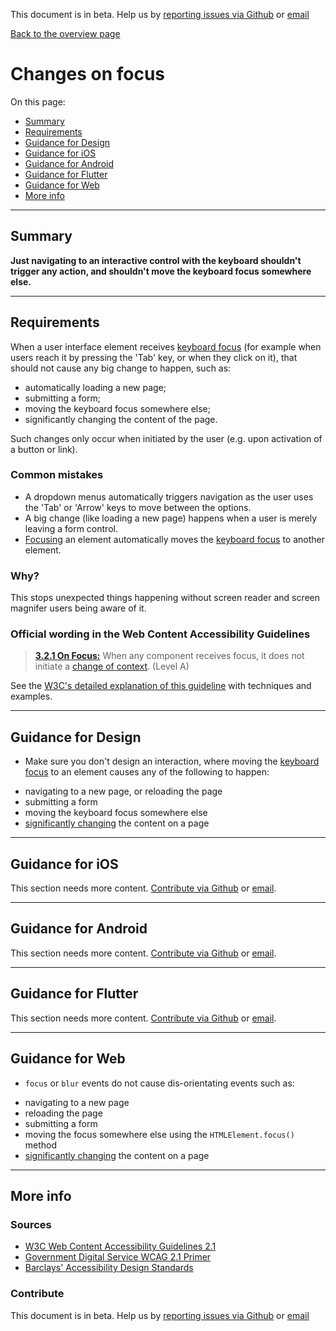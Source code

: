 This document is in beta. Help us by [reporting issues via Github](https://github.com/theappbusiness/accessibility-guidelines) or [email](mailto:a11y@kinandcarta.com)

[Back to the overview page](./../index.html)

# Changes on focus

On this page:
* [Summary](#summary)
* [Requirements](#requirements)
* [Guidance for Design](#guidance-for-design)
* [Guidance for iOS](#guidance-for-ios)
* [Guidance for Android](#guidance-for-android)
* [Guidance for Flutter](#guidance-for-flutter)
* [Guidance for Web](#guidance-for-web)
* [More info](#more-info)

---

## Summary

**Just navigating to an interactive control with the keyboard shouldn't trigger any action, and shouldn't move the keyboard focus somewhere else.**

---

## Requirements

When a user interface element receives [keyboard focus](./definitions.md#keyboard-focus) (for example when users reach it by pressing the 'Tab' key, or when they click on it), that should not cause any big change to happen, such as:
* automatically loading a new page;
* submitting a form;
* moving the keyboard focus somewhere else;
* significantly changing the content of the page.

Such changes only occur when initiated by the user (e.g. upon activation of a button or link).

### Common mistakes

*   A dropdown menus automatically triggers navigation as the user uses the 'Tab' or 'Arrow' keys to move between the options.
*   A big change (like loading a new page) happens when a user is merely leaving a form control.
*   [Focusing](./definitions.md#keyboard-focus) an element automatically moves the [keyboard focus](./definitions.md#keyboard-focus) to another element.

### Why?

This stops unexpected things happening without screen reader and screen magnifer users being aware of it.

### Official wording in the Web Content Accessibility Guidelines

> [**3.2.1 On Focus:**](https://www.w3.org/TR/UNDERSTANDING-WCAG20/consistent-behavior-receive-focus.html) When any component receives focus, it does not initiate a [change of context](https://www.w3.org/TR/UNDERSTANDING-WCAG20/consistent-behavior-receive-focus.html#context-changedef). (Level A)

See the [W3C's detailed explanation of this guideline](https://www.w3.org/TR/UNDERSTANDING-WCAG20/consistent-behavior-receive-focus.html) with techniques and examples.

---

## Guidance for Design

* Make sure you don't design an interaction, where moving the [keyboard focus](./definitions.md#keyboard-focus) to an element causes any of the following to happen:
- navigating to a new page, or reloading the page
- submitting a form
- moving the keyboard focus somewhere else
- [significantly changing](https://www.w3.org/TR/UNDERSTANDING-WCAG20/consistent-behavior-receive-focus.html#context-changedef) the content on a page

---

## Guidance for iOS

This section needs more content. [Contribute via Github](https://github.com/theappbusiness/accessibility-guidelines/) or [email](mailto:a11y@kinandcarta.com).

---

## Guidance for Android

This section needs more content. [Contribute via Github](https://github.com/theappbusiness/accessibility-guidelines/) or [email](mailto:a11y@kinandcarta.com).

---

## Guidance for Flutter

This section needs more content. [Contribute via Github](https://github.com/theappbusiness/accessibility-guidelines/) or [email](mailto:a11y@kinandcarta.com).

---

## Guidance for Web

*   `focus` or `blur` events do not cause dis-orientating events such as:
- navigating to a new page
- reloading the page
- submitting a form
- moving the focus somewhere else using the `HTMLElement.focus()` method
- [significantly changing](https://www.w3.org/TR/UNDERSTANDING-WCAG20/consistent-behavior-receive-focus.html#context-changedef) the content on a page

---

## More info

### Sources

* [W3C Web Content Accessibility Guidelines 2.1](https://www.w3.org/TR/WCAG21/)
* [Government Digital Service WCAG 2.1 Primer](https://alphagov.github.io/wcag-primer/)
* [Barclays' Accessibility Design Standards](https://home.barclays/who-we-are/our-suppliers/our-requirements-of-external-suppliers/)

### Contribute

This document is in beta. Help us by [reporting issues via Github](https://github.com/theappbusiness/accessibility-guidelines) or [email](mailto:a11y@kinandcarta.com)
